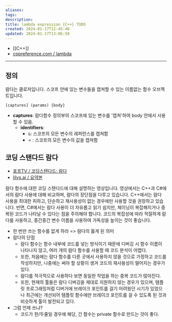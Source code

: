 ```yaml
---
aliases: 
tags: 
description:
title: lambda expression {C++} TODO
created: 2024-01-17T12:45:40
updated: 2024-01-17T13:06:58
---
```

- [[C++]]
- [cppreference.com / lambda](https://en.cppreference.com/w/cpp/language/lambda)
---

## 정의

람다는 클로저입니다. 스코프 안에 있는 변수들을 캡쳐할 수 있는 이름없는 함수 오브젝트입니다.

```
[captures] (params) {body}
```

- **captures**: 람다함수 정의부의 스코프에 있는 변수를 '캡쳐'하여 body 안에서 사용할 수 있음.
	- **identifiers**: 
		- `&`: 스코프의 모든 변수의 레퍼런스를 캡쳐함
		- = : 스코프의 모든 변수의 값을 캡쳐함

## 코딩 스탠다드 람다

- [포프TV / 코딩스탠다드: 람다](https://youtu.be/HDWB64VS1MY?feature=shared)
- [lilys.ai / 요약본](https://lilys.ai/digest/166626?sId=HDWB64VS1MY&source=video&result=summaryNote&isBlogRequested=false&s=1)

람다 함수에 대한 코딩 스탠다드에 대해 설명하는 영상입니다. 영상에서는 C++과 C#에서의 람다 사용에 대해 비교하며, 람다의 장단점을 다루고 있습니다. C++에서는 람다 사용을 최대한 피하고, 단순하고 재사용성이 없는 경우에만 사용할 것을 권장하고 있습니다. 반면, C#에서는 람다 사용이 더 자유롭고 읽기 쉽지만, 체이닝이 복잡해지거나 중복된 코드가 나타날 수 있다는 점을 주의해야 합니다. 코드의 복잡성에 따라 적절하게 람다를 사용하고, 중간중간 변수 이름을 사용하여 가독성을 높이는 것이 좋습니다. 

- 한 번만 쓰는 함수를 없게 하라 => 람다의 옳게 된 의미
- 람다의 단점
	- 람다 함수는 함수 내부에 코드를 넣는 방식이기 때문에 디버깅 시 함수 이름이 나타나지 않고, 여러 개의 람다 함수를 사용할 때 코드 분석이 어렵다.
	- 또한, 처음에는 람다 함수를 다른 곳에서 사용하지 않을 것으로 가정하고 코드를 작성하지만, 나중에는 써야 할 상황이 생겨 코드의 재사용성이 떨어지는 경우가 있다.
	- 람다를 적극적으로 사용하다 보면 동일한 작업을 하는 중복 코드가 많아진다.
	- 또한, 현재의 툴들은 람다 디버깅을 제대로 지원하지 않는 경우가 있으며, 템플릿 프로그래밍처럼 디버거에 브레이크 포인트를 걸기 어려웠던 시기가 있었으나 최근에는 개선되어 템플릿 함수에만 브레이크 포인트를 걸 수 있도록 된 것과 비슷하게 툴이 발전되고 있다.
- 그럼 언제 쓰냐?
	- 코드가 한/두줄일 경우에 해당, 긴 함수는 private 함수로 만드는 것이 좋다.
